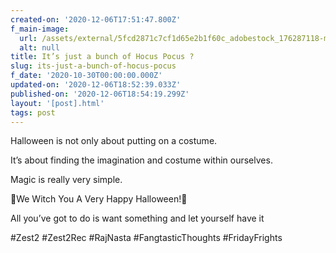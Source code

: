 ```yaml
---
created-on: '2020-12-06T17:51:47.800Z'
f_main-image:
  url: /assets/external/5fcd2871c7cf1d65e2b1f60c_adobestock_176287118-min.jpeg
  alt: null
title: It’s just a bunch of Hocus Pocus ?
slug: its-just-a-bunch-of-hocus-pocus
f_date: '2020-10-30T00:00:00.000Z'
updated-on: '2020-12-06T18:52:39.033Z'
published-on: '2020-12-06T18:54:19.299Z'
layout: '[post].html'
tags: post
---
```


Halloween is not only about putting on a costume.

It’s about finding the imagination and costume within ourselves.

Magic is really very simple. 

🎃We Witch You A Very Happy Halloween!🎃

All you’ve got to do is want something and let yourself have it 

#Zest2 #Zest2Rec #RajNasta #FangtasticThoughts #FridayFrights
